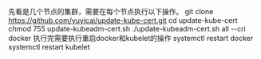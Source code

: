 先看是几个节点的集群，需要在每个节点执行以下操作。
git clone https://github.com/yuyicai/update-kube-cert.git
cd update-kube-cert
chmod 755 update-kubeadm-cert.sh
./update-kubeadm-cert.sh all --cri docker
执行完需要执行重启docker和kubelet的操作
systemctl restart docker
systemctl restart kubelet
